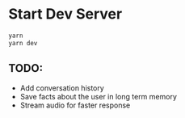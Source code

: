 # Start Dev Server

```bash
yarn
yarn dev
```

## TODO:

- Add conversation history
- Save facts about the user in long term memory
- Stream audio for faster response
